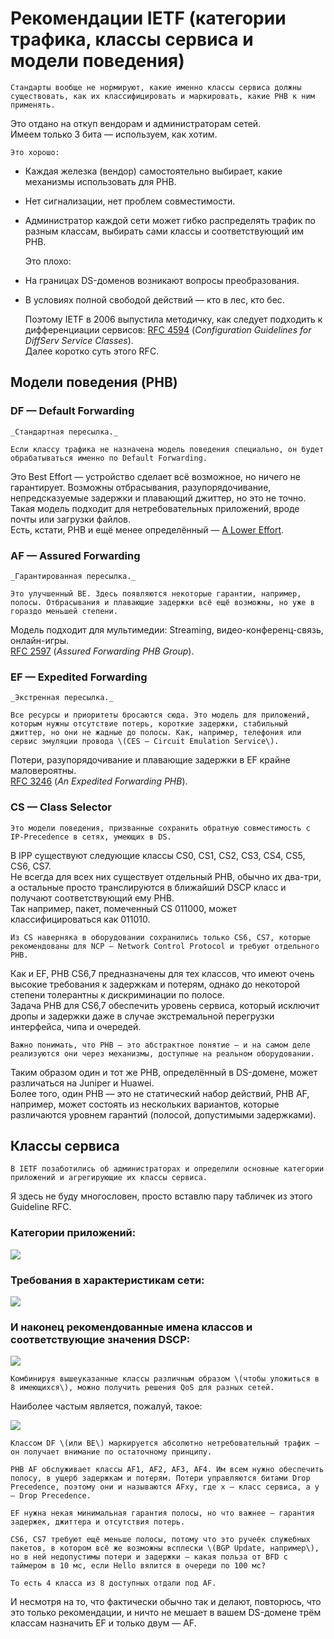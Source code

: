 # Рекомендации IETF \(категории трафика, классы сервиса и модели поведения\)

    Стандарты вообще не нормируют, какие именно классы сервиса должны существовать, как их классифицировать и маркировать, какие PHB к ним применять.   
Это отдано на откуп вендорам и администраторам сетей.  
Имеем только 3 бита — используем, как хотим.  


    Это хорошо:

* Каждая железка \(вендор\) самостоятельно выбирает, какие механизмы использовать для PHB.
* Нет сигнализации, нет проблем совместимости.
* Администратор каждой сети может гибко распределять трафик по разным классам, выбирать сами классы и соответствующий им PHB. 

    Это плохо:

* На границах DS-доменов возникают вопросы преобразования.
* В условиях полной свободой действий — кто в лес, кто бес.



    Поэтому IETF в 2006 выпустила методичку, как следует подходить к дифференциации сервисов: [RFC 4594](https://tools.ietf.org/html/rfc4594) \(_Configuration Guidelines for DiffServ Service Classes_\).  
Далее коротко суть этого RFC.  
  


## Модели поведения \(PHB\)

### **DF — Default Forwarding**

    _Стандартная пересылка._

    Если классу трафика не назначена модель поведения специально, он будет обрабатываться именно по Default Forwarding.  
Это Best Effort — устройство сделает всё возможное, но ничего не гарантирует. Возможны отбрасывания, разупорядочивание, непредсказуемые задержки и плавающий джиттер, но это не точно.  
Такая модель подходит для нетребовательных приложений, вроде почты или загрузки файлов.  
Есть, кстати, PHB и ещё менее определённый — [A Lower Effort](https://tools.ietf.org/html/draft-ietf-tsvwg-le-phb-00).

### **AF — Assured Forwarding** 

    _Гарантированная пересылка._

    Это улучшенный BE. Здесь появляются некоторые гарантии, например, полосы. Отбрасывания и плавающие задержки всё ещё возможны, но уже в гораздо меньшей степени.   
Модель подходит для мультимедии: Streaming, видео-конференц-связь, онлайн-игры.  
[RFC 2597](https://tools.ietf.org/html/rfc2597) \(_Assured Forwarding PHB Group_\).

### **EF — Expedited Forwarding**

    _Экстренная пересылка._

    Все ресурсы и приоритеты бросаются сюда. Это модель для приложений, которым нужны отсутствие потерь, короткие задержки, стабильный джиттер, но они не жадные до полосы. Как, например, телефония или сервис эмуляции провода \(CES — Circuit Emulation Service\).  
Потери, разупорядочивание и плавающие задержки в EF крайне маловероятны.  
[RFC 3246](https://tools.ietf.org/html/rfc3246) \(_An Expedited Forwarding PHB_\).

### **CS — Class Selector**

    Это модели поведения, призванные сохранить обратную совместимость с IP-Precedence в сетях, умеющих в DS.   
В IPP существуют следующие классы CS0, CS1, CS2, CS3, CS4, CS5, CS6, CS7.  
Не всегда для всех них существует отдельный PHB, обычно их два-три, а остальные просто транслируются в ближайший DSCP класс и получают соответствующий ему PHB.  
Так например, пакет, помеченный CS 011000, может классифицироваться как 011010.  
  
    Из CS наверняка в оборудовании сохранились только CS6, CS7, которые рекомендованы для NCP — Network Control Protocol и требуют отдельного PHB.   
Как и EF, PHB CS6,7 предназначены для тех классов, что имеют очень высокие требования к задержкам и потерям, однако до некоторой степени толерантны к дискриминации по полосе.  
Задача PHB для CS6,7 обеспечить уровень сервиса, который исключит дропы и задержки даже в случае экстремальной перегрузки интерфейса, чипа и очередей.  


    Важно понимать, что PHB — это абстрактное понятие — и на самом деле реализуются они через механизмы, доступные на реальном оборудовании.  
Таким образом один и тот же PHB, определённый в DS-домене, может различаться на Juniper и Huawei.  
Более того, один PHB — это не статический набор действий, PHB AF, например, может состоять из нескольких вариантов, которые различаются уровнем гарантий \(полосой, допустимыми задержками\). 

## Классы сервиса

    В IETF позаботились об администраторах и определили основные категории приложений и агрегирующие их классы сервиса.  
Я здесь не буду многословен, просто вставлю пару табличек из этого Guideline RFC.  


### **Категории приложений:**

![](../../.gitbook/assets/image%20%2886%29.png)

### **Требования в характеристикам сети:**

![](../../.gitbook/assets/image%20%2827%29.png)

### И наконец **рекомендованные имена классов** и соответствующие значения DSCP:

![](../../.gitbook/assets/image%20%2862%29.png)

    Комбинируя вышеуказанные классы различным образом \(чтобы уложиться в 8 имеющихся\), можно получить решения QoS для разных сетей.  
Наиболее частым является, пожалуй, такое:

![](../../.gitbook/assets/image%20%28139%29.png)

    Классом DF \(или BE\) маркируется абсолютно нетребовательный трафик — он получает внимание по остаточному принципу.  
  
    PHB AF обслуживает классы AF1, AF2, AF3, AF4. Им всем нужно обеспечить полосу, в ущерб задержкам и потерям. Потери управляются битами Drop Precedence, поэтому они и называются AFxy, где x — класс сервиса, а y — Drop Precedence.  
  
    EF нужна некая минимальная гарантия полосы, но что важнее — гарантия задержек, джиттера и отсутствия потерь.  
  
    CS6, CS7 требуют ещё меньше полосы, потому что это ручеёк служебных пакетов, в котором всё же возможны всплески \(BGP Update, например\), но в ней недопустимы потери и задержки — какая польза от BFD с таймером в 10 мс, если Hello вялится в очереди по 100 мс?  
  
    То есть 4 класса из 8 доступных отдали под AF.  
И несмотря на то, что фактически обычно так и делают, повторюсь, что это только рекомендации, и ничто не мешает в вашем DS-домене трём классам назначить EF и только двум — AF.  
  


